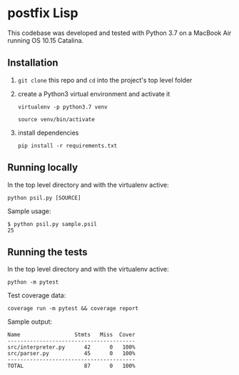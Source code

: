 # postfix Lisp

This codebase was developed and tested with Python 3.7 on a MacBook Air running OS 10.15 Catalina.

## Installation

1. `git clone` this repo and `cd` into the project's top level folder

1. create a Python3 virtual environment and activate it

   `virtualenv -p python3.7 venv`

   `source venv/bin/activate`

1. install dependencies

   `pip install -r requirements.txt`

## Running locally

In the top level directory and with the virtualenv active:

`python psil.py [SOURCE]`

Sample usage:

```
$ python psil.py sample.psil
25
```

## Running the tests

In the top level directory and with the virtualenv active:

`python -m pytest`

Test coverage data:

`coverage run -m pytest && coverage report`

Sample output:

```
Name                 Stmts   Miss  Cover
----------------------------------------
src/interpreter.py      42      0   100%
src/parser.py           45      0   100%
----------------------------------------
TOTAL                   87      0   100%
```
